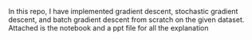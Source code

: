 In this repo, I have implemented gradient descent, stochastic gradient descent, and batch gradient descent from scratch on the given dataset. 
Attached is the notebook and a ppt file for all the explanation
